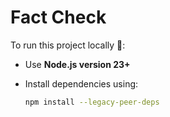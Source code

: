 # Fact Check

To run this project locally 🚀:

- Use **Node.js version 23+**
- Install dependencies using:

  ```bash
  npm install --legacy-peer-deps
